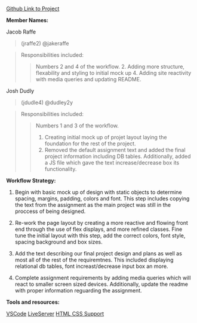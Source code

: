 [Github Link to Project](https://github.com/UIC-CS484/assignment-1---team-project-proposal-team6)

**Member Names:**

Jacob Raffe 

> (jraffe2) @jakeraffe

> Responsibilities included: 
> > Numbers 2 and 4 of the workflow.
> > 2. Adding more structure, flexability and styling to initial mock up
> > 4. Adding site reactivity with media queries and updating README.


Josh Dudly
> (jdudle4) @dudley2y

> Responsibilities included:
> > Numbers 1 and 3 of the workflow.
> > 1. Creating initial mock up of projet layout laying the foundation for the rest of the project.
> > 3. Removed the default assignment text and added the final project information including DB tables. Additionally, added a JS file which gave the text increase/decrease box its functionality.


**Workflow Strategy:**

1. Begin with basic mock up of design with static objects to determine spacing, margins, padding, colors and font. This step includes copying the text from the assignment as the main project was still in the proccess of being designed. 

2. Re-work the page layout by creating a more reactive and flowing front end through the use of flex displays, and more refined classes. Fine tune the initial layout with this step, add the correct colors, font style, spacing background and box sizes.

3. Add the text describing our final project design and plans as well as most all of the rest of the requiremtnes. This included displaying relational db tables, font increast/decrease input box an more.

4. Complete assignment requirements by adding media queries which will react to smaller screen sized devices. Additionally, update the readme with proper information reguarding the assignment. 

**Tools and resources:**

[VSCode](https://code.visualstudio.com/)
[LiveServer](https://marketplace.visualstudio.com/items?itemName=ritwickdey.LiveServer)
[HTML CSS Support](https://marketplace.visualstudio.com/items?itemName=ecmel.vscode-html-css)
